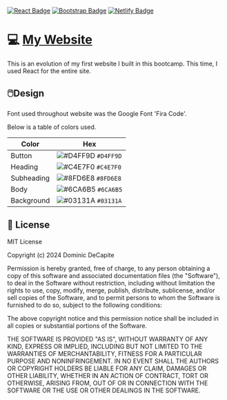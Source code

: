 [![React Badge](https://img.shields.io/badge/React-61DAFB?logo=react&logoColor=000&style=for-the-badge)]() [![Bootstrap Badge](https://img.shields.io/badge/Bootstrap-7952B3?logo=bootstrap&logoColor=fff&style=for-the-badge)]() [![Netlify Badge](https://img.shields.io/badge/Netlify-00C7B7?logo=netlify&logoColor=fff&style=for-the-badge)]() 
# 💻 [My Website](https://domdecap.netlify.app/)
This is an evolution of my first website I built in this bootcamp. This time, I used React for the entire site.

## 🖱️Design
Font used throughout website was the Google Font 'Fira Code'.

Below is a table of colors used.

| Color          | Hex                                                                |
| -------------- | ------------------------------------------------------------------ |
| Button           | ![#D4FF9D](https://via.placeholder.com/10/D4FF9Df?text=+) `#D4FF9D` |
| Heading     | ![#C4E7F0](https://via.placeholder.com/10/C4E7F0f?text=+) `#C4E7F0` |
| Subheading  | ![#8FD6E8](https://via.placeholder.com/10/8FD6E8?text=+) `#8FD6E8` |
| Body          | ![#6CA6B5](https://via.placeholder.com/10/6CA6B5?text=+) `#6CA6B5` |
| Background    | ![#03131A](https://via.placeholder.com/10/03131A?text=+) `#03131A` |

## 📜 License

MIT License

Copyright (c) 2024 Dominic DeCapite

Permission is hereby granted, free of charge, to any person obtaining a copy
of this software and associated documentation files (the "Software"), to deal
in the Software without restriction, including without limitation the rights
to use, copy, modify, merge, publish, distribute, sublicense, and/or sell
copies of the Software, and to permit persons to whom the Software is
furnished to do so, subject to the following conditions:

The above copyright notice and this permission notice shall be included in all
copies or substantial portions of the Software.

THE SOFTWARE IS PROVIDED "AS IS", WITHOUT WARRANTY OF ANY KIND, EXPRESS OR
IMPLIED, INCLUDING BUT NOT LIMITED TO THE WARRANTIES OF MERCHANTABILITY,
FITNESS FOR A PARTICULAR PURPOSE AND NONINFRINGEMENT. IN NO EVENT SHALL THE
AUTHORS OR COPYRIGHT HOLDERS BE LIABLE FOR ANY CLAIM, DAMAGES OR OTHER
LIABILITY, WHETHER IN AN ACTION OF CONTRACT, TORT OR OTHERWISE, ARISING FROM,
OUT OF OR IN CONNECTION WITH THE SOFTWARE OR THE USE OR OTHER DEALINGS IN THE
SOFTWARE.





